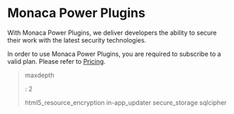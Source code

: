 Monaca Power Plugins
====================

With Monaca Power Plugins, we deliver developers the ability to secure
their work with the latest security technologies.

<div class="admonition note">

In order to use Monaca Power Plugins, you are required to subscribe to a
valid plan. Please refer to [Pricing](https://monaca.io/pricing.html).

</div>

> maxdepth
>
> :   2
>
> html5\_resource\_encryption in-app\_updater secure\_storage sqlcipher
